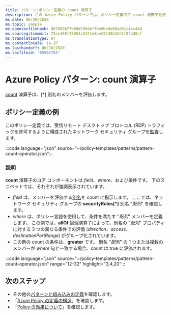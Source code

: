 ```yaml
---
title: パターン:ポリシー定義の count 演算子
description: この Azure Policy パターンでは、ポリシー定義内で count 演算子を使用する方法の例を示します。
ms.date: 06/29/2020
ms.topic: sample
ms.openlocfilehash: 807890b7fb08d790deff6e0be9e08ad91c4ec44d
ms.sourcegitcommit: 73ac360f37053a3321e8be23236b32d4f8fb30cf
ms.translationtype: HT
ms.contentlocale: ja-JP
ms.lasthandoff: 06/30/2020
ms.locfileid: "85565755"
---
```

# <a name="azure-policy-pattern-the-count-operator"></a>Azure Policy パターン: count 演算子

[count](../concepts/definition-structure.md#count) 演算子は、\[\*\] 別名のメンバーを評価します。

## <a name="sample-policy-definition"></a>ポリシー定義の例

このポリシー定義では、受信リモート デスクトップ プロトコル (RDP) トラフィックを許可するように構成されたネットワーク セキュリティ グループを[監査](../concepts/effects.md#audit)します。

:::code language="json" source="~/policy-templates/patterns/pattern-count-operator.json":::

### <a name="explanation"></a>説明

**count** 演算子のコア コンポーネントは _field_、_where_、および条件です。 下のスニペットでは、それぞれが強調表示されています。

- _field_ は、メンバーを評価する[別名](../concepts/definition-structure.md#aliases)を count に指示します。 ここでは、ネットワーク セキュリティ グループの **securityRules\[\*\]** 別名 "_配列_" を確認します。
- _where_ は、ポリシー言語を使用して、条件を満たす "_配列_" メンバーを定義します。 この例では、**allOf** 論理演算子によって、別名の "_配列_" プロパティに対する 3 つの異なる条件での評価 (_direction_、_access_、_destinationPortRange_) がグループ化されています。
- この例の count の条件は、**greater** です。 別名 "_配列_" の 1 つまたは複数のメンバーが _where_ 句と一致する場合、count は true に評価されます。

:::code language="json" source="~/policy-templates/patterns/pattern-count-operator.json" range="12-32" highlight="3,4,20":::

## <a name="next-steps"></a>次のステップ

- その他の[パターンと組み込みの定義](./index.md)を確認します。
- 「[Azure Policy の定義の構造](../concepts/definition-structure.md)」を確認します。
- 「[Policy の効果について](../concepts/effects.md)」を確認します。